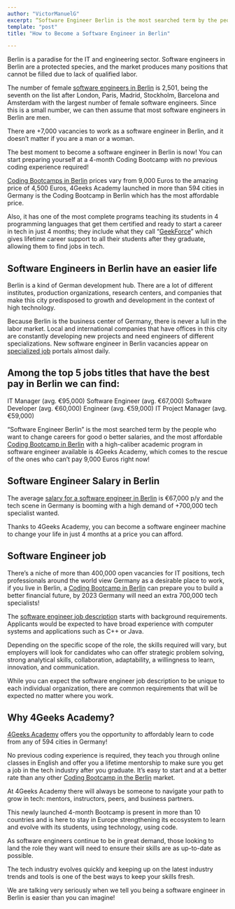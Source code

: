 ```yaml
---
author: "VictorManuelG"
excerpt: “Software Engineer Berlin is the most searched term by the people who want to change careers for good or better salaries"
template: "post" 
title: "How to Become a Software Engineer in Berlin"

---
```


Berlin is a paradise for the IT and engineering sector. Software engineers in Berlin are a protected species, and the market produces many positions that cannot be filled due to lack of qualified labor.

The number of female [software engineers in Berlin](https://4geeksacademy.com/us/coding-bootcamps/software-engineer-bootcamp) is 2,501, being the seventh on the list after London, Paris, Madrid, Stockholm, Barcelona and Amsterdam with the largest number of female software engineers. Since this is a small number, we can then assume that most software engineers in Berlin are men.

There are +7,000 vacancies to work as a software engineer in Berlin, and it doesn’t matter if you are a man or a woman.

The best moment to become a software engineer in Berlin is now! You can start preparing yourself at a 4-month Coding Bootcamp with no previous coding experience required!

[Coding Bootcamps in Berlin](https://4geeksacademy.com/us/coding-campus/coding-bootcamp-berlin-germany) prices vary from 9,000 Euros to the amazing price of 4,500 Euros, 4Geeks Academy launched in more than 594 cities in Germany is the Coding Bootcamp in Berlin which has the most affordable price.

Also, it has one of the most complete programs teaching its students in 4 programming languages that get them certified and ready to start a career in tech in just 4 months; they include what they call “[GeekForce](https://4geeksacademy.com/us/geekforce-career-support)” which gives lifetime career support to all their students after they graduate, allowing them to find jobs in tech.

## Software Engineers in Berlin have an easier life

Berlin is a kind of German development hub. There are a lot of different institutes, production organizations, research centers, and companies that make this city predisposed to growth and development in the context of high technology.

Because Berlin is the business center of Germany, there is never a lull in the labor market. Local and international companies that have offices in this city are constantly developing new projects and need engineers of different specializations. New software engineer in Berlin vacancies appear on [specialized job](https://www.linkedin.com/jobs/search/?currentJobId=3010128357&geoId=103035651&keywords=Software%20Engineer&location=Berl%C3%ADn%2C%20Alemania&refresh=true) portals almost daily.

## Among the top 5 jobs titles that have the best pay in Berlin we can find:

IT Manager (avg. €95,000)
Software Engineer (avg. €67,000)
Software Developer (avg. €60,000)
Engineer (avg. €59,000)
IT Project Manager (avg. €59,000)

“Software Engineer Berlin” is the most searched term by the people who want to change careers for good o better salaries, and the most affordable [Coding Bootcamp in Berlin](https://4geeksacademy.com/us/coding-campus/coding-bootcamp-berlin-germany) with a high-caliber academic program in software engineer available is 4Geeks Academy, which comes to the rescue of the ones who can’t pay 9,000 Euros right now!

## Software Engineer Salary in Berlin

The average [salary for a software engineer in Berlin](https://4geeksacademy.com/us/software-engineer-salary/software-engineer-salary-germany) is €67,000 p/y and the tech scene in Germany is booming with a high demand of +700,000 tech specialist wanted.

Thanks to 4Geeks Academy, you can become a software engineer machine to change your life in just 4 months at a price you can afford.

## Software Engineer job

There’s a niche of more than 400,000 open vacancies for IT positions, tech professionals around the world view Germany as a desirable place to work, if you live in Berlin, a [Coding Bootcamp in Berlin](https://4geeksacademy.com/us/coding-campus/coding-bootcamp-berlin-germany) can prepare you to build a better financial future, by 2023 Germany will need an extra 700,000 tech specialists!

The [software engineer job description](https://www.udacity.com/blog/2020/05/software-engineer-job-description.html#:~:text=Software%20engineers%20focus%20on%20applying,all%20through%20software%20programming%20languages.) starts with background requirements. Applicants would  be expected to have broad experience with computer systems and applications such as C++ or Java.

Depending on the specific scope of the role, the skills required will vary, but employers will look for candidates who can offer strategic problem solving, strong analytical skills, collaboration, adaptability, a willingness to learn, innovation, and communication.

While you can expect the software engineer job description to be unique to each individual organization, there are common requirements that will be expected no matter where you work.

## Why 4Geeks Academy?

[4Geeks Academy](https://4geeksacademy.com/) offers you the opportunity to affordably learn to code from any of 594 cities in Germany!

No previous coding experience is required, they teach you through online classes in English and offer you a lifetime mentorship to make sure you get a job in the tech industry after you graduate. It’s easy to start and at a better rate than any other [Coding Bootcamp in the Berlin](https://4geeksacademy.com/us/coding-campus/coding-bootcamp-berlin-germany) market.

At 4Geeks Academy there will always be someone to navigate your path to grow in tech: mentors, instructors, peers, and business partners.

This newly launched 4-month Bootcamp is present in more than 10 countries and is here to stay in Europe strengthening its ecosystem to learn and evolve with its students, using technology, using code.

As software engineers continue to be in great demand, those looking to land the role they want will need to ensure their skills are as up-to-date as possible.

The tech industry evolves quickly and keeping up on the latest industry trends and tools is one of the best ways to keep your skills fresh.

We are talking very seriously when we tell you being a software engineer in Berlin is easier than you can imagine!

<call-to-action button_text="Enroll now" button_link="https://4geeksacademy.com/us/coding-bootcamps/part-time-full-stack-developer" background="rgba(0, 151, 205, 0.15)" title="Boost your career, learn to code!" text="Join a Full Stack Developer course and boost your career."></call-to-action>
